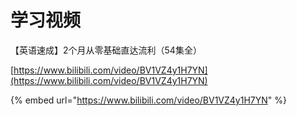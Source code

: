 # 学习视频

【英语速成】2个月从零基础直达流利（54集全）

[https://www.bilibili.com/video/BV1VZ4y1H7YN](https://www.bilibili.com/video/BV1VZ4y1H7YN)

{% embed url="https://www.bilibili.com/video/BV1VZ4y1H7YN" %}
